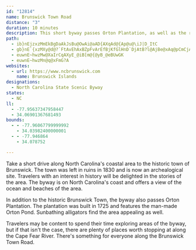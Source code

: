 ```yaml
---
id: "12814"
name: Brunswick Town Road
distance: "3"
duration: 10 minutes
description: This short byway passes Orton Plantation, as well as the ruined historic towns and forts of Brunswick
path:
  - ib}nEjzxzMmEkBgDaAkJsBu@OwAi@aAD{AXqAd@{Ap@u@\iJ|D_ItC
  - gb}nE`{xzMXy@d@?`FtAvEhAxBZpFvArEfBjKfGlHnD`DjAtB?l@AjBe@xAq@pCmCjAs@|@YzGJdASvBuAdDaDpBgAj@S|BSbED`FlAdADhSeBlCq@xYaL`@oFI_Ai@kAiAuAc@_Ao@_DSmB?sAnAmK
  - euwnE~hwzMw@XaIrCqAXyE_@iB[m@{@yB_@eBUwGK
  - euwnE~hwzMn@q@xFmG?A
websites:
  - url: https://www.ncbrunswick.com
    name: Brunswick Islands
designations:
  - North Carolina State Scenic Byway
states:
  - NC
ll:
  - -77.95637347958447
  - 34.06901367681493
bounds:
  - - -77.96067799999992
    - 34.03982400000001
  - - -77.946864
    - 34.078752

---
```


Take a short drive along North Carolina's coastal area to the historic town of Brunswick. The town was left in ruins in 1830 and is now an archealogical site. Travelers with an interest in history will be delighted in the stories of the area. The byway is on North Carolina's coast and offers a view of the ocean and beaches of the area.

In addition to the historic Brunswick Town, the byway also passes Orton Plantation. The plantation was built in 1725 and features the man-made Orton Pond. Sunbathing alligators find the area appealing as well.

Travelers may be content to spend their time exploring areas of the byway, but if that isn't the case, there are plenty of places worth stopping at along the Cape Fear River. There's something for everyone along the Brunswick Town Road.
